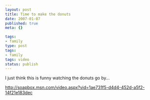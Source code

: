 ```yaml
---
layout: post
title: Time to make the donuts
date: 2007-01-07
published: true
meta: {}

tags:
- family
type: post
tags:
- family
tags: video
status: publish
---
```



I just think this is funny watching the donuts go by...



<http://soapbox.msn.com/video.aspx?vid=1ae731f5-d4d4-452d-a5f2-14f21e183dec>


